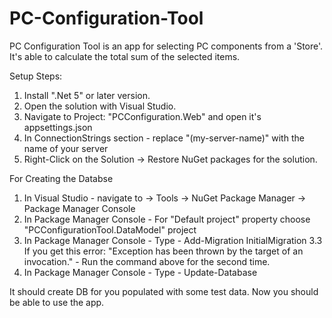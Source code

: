 # PC-Configuration-Tool
PC Configuration Tool is an app for selecting PC components from a 'Store'. It's able to calculate the total sum of the selected items.

Setup Steps:

1. Install ".Net 5" or later version.
2. Open the solution with Visual Studio.
3. Navigate to Project: "PCConfiguration.Web" and open it's appsettings.json
4. In ConnectionStrings section - replace "(my-server-name)" with the name of your server
5. Right-Click on the Solution -> Restore NuGet packages for the solution.

For Creating the Databse
1. In Visual Studio - navigate to -> Tools -> NuGet Package Manager -> Package Manager Console
2. In Package Manager Console - For "Default project" property choose "PCConfigurationTool.DataModel" project
3. In Package Manager Console - Type - Add-Migration InitialMigration
	3.3 If you get this error: "Exception has been thrown by the target of an invocation." - Run the command above for the second time. 
4. In Package Manager Console - Type - Update-Database

It should create DB for you populated with some test data.
Now you should be able to use the app.
